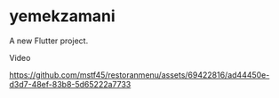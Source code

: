# yemekzamani

A new Flutter project.


Video


https://github.com/mstf45/restoranmenu/assets/69422816/ad44450e-d3d7-48ef-83b8-5d65222a7733


